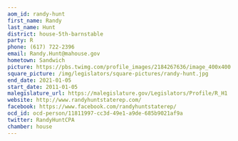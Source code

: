 ```yaml
---
aom_id: randy-hunt
first_name: Randy
last_name: Hunt
district: house-5th-barnstable
party: R
phone: (617) 722-2396
email: Randy.Hunt@mahouse.gov
hometown: Sandwich
picture: https://pbs.twimg.com/profile_images/2184267636/image_400x400.jpg
square_picture: /img/legislators/square-pictures/randy-hunt.jpg
end_date: 2021-01-05
start_date: 2011-01-05
malegislature_url: https://malegislature.gov/Legislators/Profile/R_H1
website: http://www.randyhuntstaterep.com/
facebook: https://www.facebook.com/randyhuntstaterep/
ocd_id: ocd-person/11811997-cc3d-49e1-a9de-685b9021af9a
twitter: RandyHuntCPA
chamber: house
---
```

